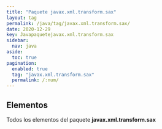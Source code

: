 ```yaml
---
title: "Paquete javax.xml.transform.sax"
layout: tag
permalink: /java/tag/javax.xml.transform.sax/
date: 2020-12-29
key: Javapaquetejavax.xml.transform.sax
sidebar: 
  nav: java
aside: 
  toc: true
pagination: 
  enabled: true
  tag: "javax.xml.transform.sax"
  permalink: /:num/
---
```


<h2>Elementos</h2>
Todos los elementos del paquete <strong>javax.xml.transform.sax</strong>
